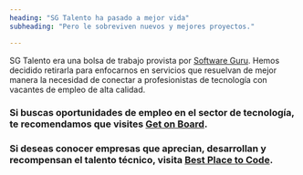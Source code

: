 ```yaml
---
heading: "SG Talento ha pasado a mejor vida"
subheading: "Pero le sobreviven nuevos y mejores proyectos."

---
```


SG Talento era una bolsa de trabajo provista por [Software Guru](https://sg.com.mx/about-us). Hemos decidido retirarla para enfocarnos en servicios que resuelvan de mejor manera la necesidad de conectar a profesionistas de tecnología con vacantes de empleo de alta calidad.

### Si buscas oportunidades de empleo en el sector de tecnología, te recomendamos que visites [Get on Board](https://www.getonbrd.com).

### Si deseas conocer empresas que aprecian, desarrollan y recompensan el talento técnico, visita [Best Place to Code](https://bestplacetocode.com). 


